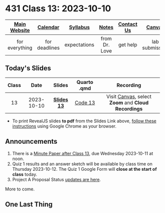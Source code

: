 # 431 Class 13: 2023-10-10

[Main Website](https://thomaselove.github.io/431-2023/) | [Calendar](https://thomaselove.github.io/431-2023/calendar.html) | [Syllabus](https://thomaselove.github.io/431-syllabus-2023/) | [Notes](https://thomaselove.github.io/431-notes/) | [Contact Us](https://thomaselove.github.io/431-2023/contact.html) | [Canvas](https://canvas.case.edu) | [Data and Code](https://github.com/THOMASELOVE/431-data)
:-----------: | :--------------: | :----------: | :---------: | :-------------: | :-----------: | :------------:
for everything | for deadlines | expectations | from Dr. Love | get help | lab submission | for downloads

## Today's Slides

Class | Date | Slides | Quarto .qmd | Recording
:---: | :--------: | :------: | :------: | :-------------:
13 | 2023-10-10 | **[Slides 13](https://thomaselove.github.io/431-slides-2023/class13.html)** | [Code 13](https://thomaselove.github.io/431-slides-2023/class13.qmd) | Visit [Canvas](https://canvas.case.edu/), select **Zoom** and **Cloud Recordings**

- To print RevealJS slides **to pdf** from the Slides Link above, [follow these instructions](https://quarto.org/docs/presentations/revealjs/presenting.html#print-to-pdf) using Google Chrome as your browser.

## Announcements

1. There is a [Minute Paper after Class 13](https://bit.ly/431-2023-minute-13), due Wednesday 2023-10-11 at noon.
2. Quiz 1 results and an answer sketch will be available by class time on Thursday 2023-10-12. The Quiz 1 Google Form will **close at the start of class** today.
3. Project A Proposal Status [updates are here](https://github.com/THOMASELOVE/431-classes-2023/blob/main/projA/projectA_proposal.md).

More to come.

## One Last Thing

